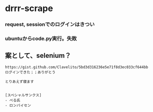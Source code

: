 # drrr-scrape


### request, sessionでのログインはきつい

### ubuntuからcode.py実行。失敗

## 案として、selenium？
```
https://gist.github.com/Clavelito/5bd3d316236e5e71f8d3ec033cf644bb
ログインできた；；ありがとう

とりあえず寝ます


[スペシャルサンクス]
- ぺる氏
- ロンパイセン
```
